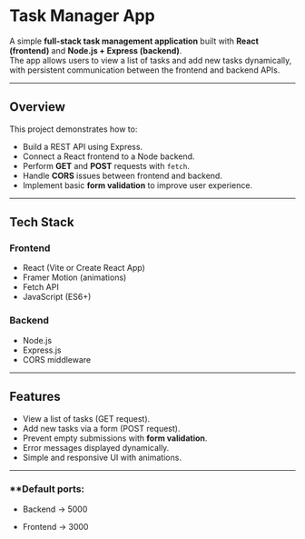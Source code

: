 # Task Manager App

A simple **full-stack task management application** built with **React (frontend)** and **Node.js + Express (backend)**.  
The app allows users to view a list of tasks and add new tasks dynamically, with persistent communication between the frontend and backend APIs.

---

## Overview

This project demonstrates how to:
- Build a REST API using Express.
- Connect a React frontend to a Node backend.
- Perform **GET** and **POST** requests with `fetch`.
- Handle **CORS** issues between frontend and backend.
- Implement basic **form validation** to improve user experience.

---

## Tech Stack

### **Frontend**
- React (Vite or Create React App)
- Framer Motion (animations)
- Fetch API
- JavaScript (ES6+)

### **Backend**
- Node.js
- Express.js
- CORS middleware

---

## Features

- View a list of tasks (GET request).
- Add new tasks via a form (POST request).
- Prevent empty submissions with **form validation**.
- Error messages displayed dynamically.
- Simple and responsive UI with animations.

---

### **Default ports:

- Backend → 5000

- Frontend → 3000
